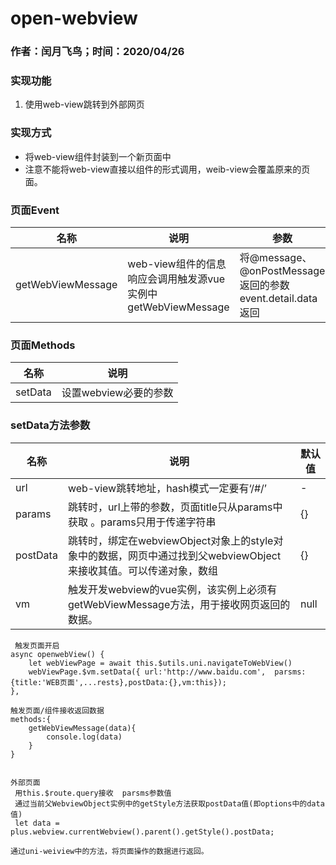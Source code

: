 # open-webview
###  作者：闰月飞鸟；时间：2020/04/26
###  实现功能
 1. 使用web-view跳转到外部网页

### 实现方式
- 将web-view组件封装到一个新页面中
- 注意不能将web-view直接以组件的形式调用，weib-view会覆盖原来的页面。
### 页面Event 
名称 |说明| 参数
---|---|---|
getWebViewMessage| web-view组件的信息响应会调用触发源vue实例中getWebViewMessage | 将@message、@onPostMessage返回的参数event.detail.data返回

### 页面Methods 
名称 |说明
---|---|
setData| 设置webview必要的参数 


### setData方法参数
名称 |说明|默认值
---|---|---|
url|web-view跳转地址，hash模式一定要有‘/#/’ |- 
params| 跳转时，url上带的参数，页面title只从params中获取  。params只用于传递字符串|{}
postData| 跳转时，绑定在webviewObject对象上的style对象中的数据，网页中通过找到父webviewObject来接收其值。可以传递对象，数组 |{}
vm|触发开发webview的vue实例，该实例上必须有getWebViewMessage方法，用于接收网页返回的数据。|null

```
 触发页面开启
async openwebView() {
	let webViewPage = await this.$utils.uni.navigateToWebView() 
	webViewPage.$vm.setData({ url:'http://www.baidu.com',  parsms:{title:'WEB页面',...rests},postData:{},vm:this});
},
		
触发页面/组件接收返回数据
methods:{
	getWebViewMessage(data){
		console.log(data)
	}
}


外部页面
 用this.$route.query接收  parsms参数值
 通过当前父WebviewObject实例中的getStyle方法获取postData值(即options中的data值)
 let data = plus.webview.currentWebview().parent().getStyle().postData;

通过uni-weiview中的方法，将页面操作的数据进行返回。


```
 